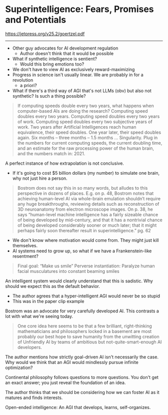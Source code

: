 # Superintelligence: Fears, Promises and Potentials

https://jetpress.org/v25.2/goertzel.pdf

---

- Other guy advocates for AI development regulation 
	- Author doesn't think that it would be possible
- What if synthetic intelligence is sentient?
	- Would this bring emotions too?
- We don't have to view AI as exclusively reward-maximizing
- Progress in science isn't usually linear. We are probably in for a revolution
	- a priori?
- What if there's a third way of AGI that's not LLMs (obv) but also not synthetic? Is such a thing possible?

> If computing speeds double every two years, what happens when computer-based AIs are doing the research? Computing speed doubles every two years. Computing speed doubles every two years of work. Computing speed doubles every two subjective years of work. Two years after Artificial Intelligences reach human equivalence, their speed doubles. One year later, their speed doubles again. Six months – three months – 1.5 months ... Singularity. Plug in the numbers for current computing speeds, the current doubling time, and an estimate for the raw processing power of the human brain, and the numbers match in: 2021.

A perfect instance of how extrapolation is not conclusive.

- If it's going to cost $5 billion dollars (my number) to simulate one brain, why not just hire a person.

> Bostrom does not say this in so many words, but alludes to this perspective in dozens of places. E.g. on p. 48, Bostrom notes that achieving human-level AI via whole-brain emulation shouldn’t require any huge breakthroughs, reviewing details such as reconstruction of 3D neuroanatomy from electron microscope images. On p. 38, he says “human-level machine intelligence has a fairly sizeable chance of being developed by mid-century, and that it has a nontrivial chance of being developed considerably sooner or much later; that it might perhaps fairly soon thereafter result in superintelligence.”
> pg. 62

- We don't know where motivation would come from. They might just kill themselves.
- AI systems need to grow up, so what if we have a Frankenstein-like resentment?

> Final goal: “Make us smile” 
> Perverse instantiation: Paralyze human facial musculatures into constant beaming smiles

An intelligent system would clearly understand that this is sadistic. Why should we expect this as the default behavior.
- The author agrees that a hyper-intelligent AGI would never be so stupid
- This was in the paper clip example

Bostrom was an advocate for very carefully developed AI. This contrasts a lot with what we're seeing today.

> One core idea here seems to be that a few brilliant, right-thinking mathematicians and philosophers locked in a basement are most probably our best hope to save humanity from the unwitting creation of Unfriendly AI by teams of ambitious but not-quite-smart-enough AI developers.

The author mentions how strictly goal-driven AI isn't necessarily the case. Why would we think that an AGI would mindlessly pursue infinite optimization?

Continental philosophy follows questions to more questions. You don't get an exact answer; you just reveal the foundation of an idea.

The author thinks that we should be considering how we can foster AI as it matures and finds interests.

Open-ended intelligence: An AGI that develops, learns, self-organizes.